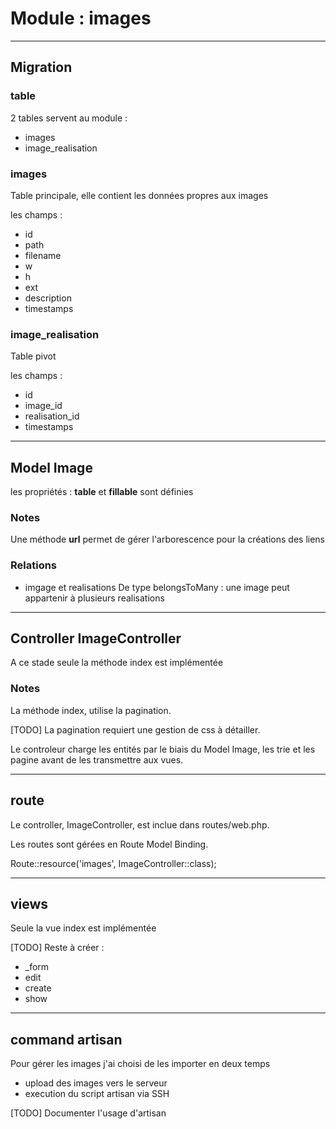 # Module : images

---

## Migration

### table

2 tables servent au module :
- images
- image_realisation

### images
Table principale, elle contient les données propres aux images

les champs : 
- id
- path
- filename
- w
- h
- ext
- description
- timestamps

###  image_realisation
Table pivot

les champs : 
- id
- image_id
- realisation_id
- timestamps

---
## Model Image

les propriétés : **table** et **fillable**  sont définies

### Notes
Une méthode **url** permet de gérer l'arborescence pour la créations des liens


### Relations
- imgage et realisations
De type belongsToMany : une image peut appartenir à plusieurs realisations

---
## Controller ImageController
A ce stade seule la méthode index est implémentée




### Notes
La méthode index, utilise la pagination.

[TODO] La pagination requiert une gestion de css à détailler.

Le controleur charge les entités par le biais du Model Image, les trie et les pagine avant de les transmettre aux vues.


---
## route 
Le controller, ImageController, est inclue dans routes/web.php.

Les routes sont gérées en Route Model Binding.

Route::resource('images', ImageController::class);

---
## views
Seule la vue index est implémentée

[TODO] Reste à créer : 
- _form
- edit
- create
- show

---

## command artisan
Pour gérer les images j'ai choisi de les importer en deux temps
- upload des images vers le serveur
- execution du script artisan via SSH

[TODO] Documenter l'usage d'artisan
